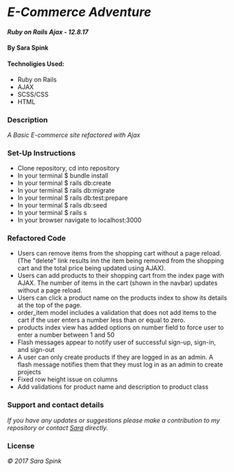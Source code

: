 
# _E-Commerce Adventure_

#### _Ruby on Rails Ajax - 12.8.17_
#### By Sara Spink

#### Technoligies Used:

- Ruby on Rails
- AJAX
- SCSS/CSS
- HTML

### Description

_A Basic E-commerce site refactored with Ajax_

### Set-Up Instructions
- Clone repository, cd into repository
- In your terminal $ bundle install
- In your terminal $ rails db:create
- In your terminal $ rails db:migrate
- In your terminal $ rails db:test:prepare
- In your terminal $ rails db:seed
- In your terminal $ rails s
- In your browser navigate to localhost:3000



### Refactored Code
- Users can remove items from the shopping cart without a page reload. (The "delete" link results inn the item being removed from the shopping cart and the total price being updated using AJAX).
- Users can add products to their shopping cart from the index page with AJAX. The number of items in the cart (shown in the navbar) updates without a page reload.
- Users can click a product name on the products index to show its details at the top of the page.
- order_item model includes a validation that does not add items to the cart if the user enters a number less than or equal to zero.
- products index view has added options on number field to force user to enter a number between 1 and 50
- Flash messages appear to notify user of successful sign-up, sign-in, and sign-out
- A user can only create products if they are logged in as an admin. A flash message notifies them that they must log in as an admin to create projects
- Fixed row height issue on columns
- Add validations for product name and description to product class



### Support and contact details

_If you have any updates or suggestions please make a contribution to my repository or  contact [Sara](spinkbot@gmail.com) directly._

### License

_© 2017 Sara Spink_
